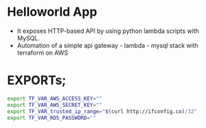 # Helloworld App
  - It exposes HTTP-based API by using python lambda scripts with MySQL.
  - Automation of a simple api gateway - lambda - mysql stack with terraform on AWS

# EXPORTs;
```sh
export TF_VAR_AWS_ACCESS_KEY=""
export TF_VAR_AWS_SECRET_KEY=""
export TF_VAR_trusted_ip_range="$(curl http://ifconfig.co)/32"
export TF_VAR_RDS_PASSWORD=""
```

